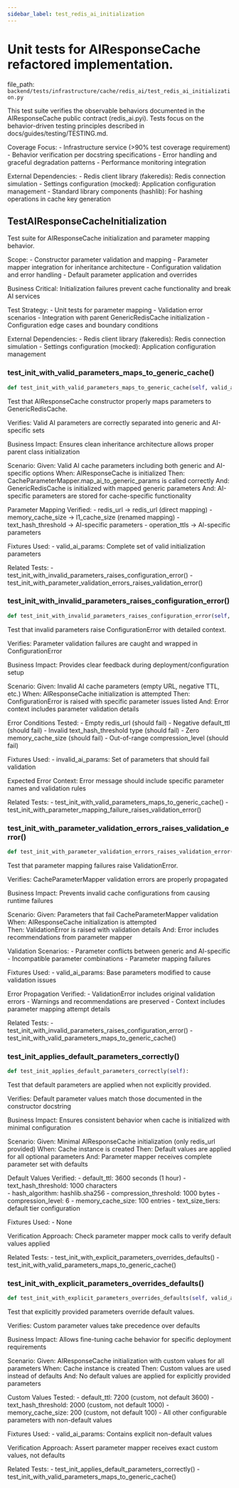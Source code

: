 ```yaml
---
sidebar_label: test_redis_ai_initialization
---
```


# Unit tests for AIResponseCache refactored implementation.

  file_path: `backend/tests/infrastructure/cache/redis_ai/test_redis_ai_initialization.py`

This test suite verifies the observable behaviors documented in the
AIResponseCache public contract (redis_ai.pyi). Tests focus on the
behavior-driven testing principles described in docs/guides/testing/TESTING.md.

Coverage Focus:
    - Infrastructure service (>90% test coverage requirement)
    - Behavior verification per docstring specifications
    - Error handling and graceful degradation patterns
    - Performance monitoring integration

External Dependencies:
    - Redis client library (fakeredis): Redis connection simulation
    - Settings configuration (mocked): Application configuration management
    - Standard library components (hashlib): For hashing operations in cache key generation

## TestAIResponseCacheInitialization

Test suite for AIResponseCache initialization and parameter mapping behavior.

Scope:
    - Constructor parameter validation and mapping
    - Parameter mapper integration for inheritance architecture
    - Configuration validation and error handling
    - Default parameter application and overrides
    
Business Critical:
    Initialization failures prevent cache functionality and break AI services
    
Test Strategy:
    - Unit tests for parameter mapping
    - Validation error scenarios
    - Integration with parent GenericRedisCache initialization
    - Configuration edge cases and boundary conditions
    
External Dependencies:
    - Redis client library (fakeredis): Redis connection simulation
    - Settings configuration (mocked): Application configuration management

### test_init_with_valid_parameters_maps_to_generic_cache()

```python
def test_init_with_valid_parameters_maps_to_generic_cache(self, valid_ai_params):
```

Test that AIResponseCache constructor properly maps parameters to GenericRedisCache.

Verifies:
    Valid AI parameters are correctly separated into generic and AI-specific sets
    
Business Impact:
    Ensures clean inheritance architecture allows proper parent class initialization
    
Scenario:
    Given: Valid AI cache parameters including both generic and AI-specific options
    When: AIResponseCache is initialized
    Then: CacheParameterMapper.map_ai_to_generic_params is called correctly
    And: GenericRedisCache is initialized with mapped generic parameters
    And: AI-specific parameters are stored for cache-specific functionality
    
Parameter Mapping Verified:
    - redis_url -> redis_url (direct mapping)
    - memory_cache_size -> l1_cache_size (renamed mapping)
    - text_hash_threshold -> AI-specific parameters
    - operation_ttls -> AI-specific parameters
    
Fixtures Used:
    - valid_ai_params: Complete set of valid initialization parameters
    
Related Tests:
    - test_init_with_invalid_parameters_raises_configuration_error()
    - test_init_with_parameter_validation_errors_raises_validation_error()

### test_init_with_invalid_parameters_raises_configuration_error()

```python
def test_init_with_invalid_parameters_raises_configuration_error(self, invalid_ai_params):
```

Test that invalid parameters raise ConfigurationError with detailed context.

Verifies:
    Parameter validation failures are caught and wrapped in ConfigurationError
    
Business Impact:
    Provides clear feedback during deployment/configuration setup
    
Scenario:
    Given: Invalid AI cache parameters (empty URL, negative TTL, etc.)
    When: AIResponseCache initialization is attempted
    Then: ConfigurationError is raised with specific parameter issues listed
    And: Error context includes parameter validation details
    
Error Conditions Tested:
    - Empty redis_url (should fail)
    - Negative default_ttl (should fail)
    - Invalid text_hash_threshold type (should fail)
    - Zero memory_cache_size (should fail)
    - Out-of-range compression_level (should fail)
    
Fixtures Used:
    - invalid_ai_params: Set of parameters that should fail validation
    
Expected Error Context:
    Error message should include specific parameter names and validation rules
    
Related Tests:
    - test_init_with_valid_parameters_maps_to_generic_cache()
    - test_init_with_parameter_mapping_failure_raises_validation_error()

### test_init_with_parameter_validation_errors_raises_validation_error()

```python
def test_init_with_parameter_validation_errors_raises_validation_error(self, valid_ai_params):
```

Test that parameter mapping failures raise ValidationError.

Verifies:
    CacheParameterMapper validation errors are properly propagated
    
Business Impact:
    Prevents invalid cache configurations from causing runtime failures
    
Scenario:
    Given: Parameters that fail CacheParameterMapper validation
    When: AIResponseCache initialization is attempted  
    Then: ValidationError is raised with validation details
    And: Error includes recommendations from parameter mapper
    
Validation Scenarios:
    - Parameter conflicts between generic and AI-specific
    - Incompatible parameter combinations
    - Parameter mapping failures
    
Fixtures Used:
    - valid_ai_params: Base parameters modified to cause validation issues
    
Error Propagation Verified:
    - ValidationError includes original validation errors
    - Warnings and recommendations are preserved
    - Context includes parameter mapping attempt details
    
Related Tests:
    - test_init_with_invalid_parameters_raises_configuration_error()
    - test_init_with_valid_parameters_maps_to_generic_cache()

### test_init_applies_default_parameters_correctly()

```python
def test_init_applies_default_parameters_correctly(self):
```

Test that default parameters are applied when not explicitly provided.

Verifies:
    Default parameter values match those documented in the constructor docstring
    
Business Impact:
    Ensures consistent behavior when cache is initialized with minimal configuration
    
Scenario:
    Given: Minimal AIResponseCache initialization (only redis_url provided)
    When: Cache instance is created
    Then: Default values are applied for all optional parameters
    And: Parameter mapper receives complete parameter set with defaults
    
Default Values Verified:
    - default_ttl: 3600 seconds (1 hour)
    - text_hash_threshold: 1000 characters  
    - hash_algorithm: hashlib.sha256
    - compression_threshold: 1000 bytes
    - compression_level: 6
    - memory_cache_size: 100 entries
    - text_size_tiers: default tier configuration
    
Fixtures Used:
    - None
    
Verification Approach:
    Check parameter mapper mock calls to verify default values applied
    
Related Tests:
    - test_init_with_explicit_parameters_overrides_defaults()
    - test_init_with_valid_parameters_maps_to_generic_cache()

### test_init_with_explicit_parameters_overrides_defaults()

```python
def test_init_with_explicit_parameters_overrides_defaults(self, valid_ai_params):
```

Test that explicitly provided parameters override default values.

Verifies:
    Custom parameter values take precedence over defaults
    
Business Impact:
    Allows fine-tuning cache behavior for specific deployment requirements
    
Scenario:
    Given: AIResponseCache initialization with custom values for all parameters
    When: Cache instance is created
    Then: Custom values are used instead of defaults
    And: No default values are applied for explicitly provided parameters
    
Custom Values Tested:
    - default_ttl: 7200 (custom, not default 3600)
    - text_hash_threshold: 2000 (custom, not default 1000)
    - memory_cache_size: 200 (custom, not default 100)
    - All other configurable parameters with non-default values
    
Fixtures Used:
    - valid_ai_params: Contains explicit non-default values
    
Verification Approach:
    Assert parameter mapper receives exact custom values, not defaults
    
Related Tests:
    - test_init_applies_default_parameters_correctly()
    - test_init_with_valid_parameters_maps_to_generic_cache()
